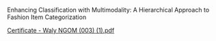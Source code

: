Enhancing Classification with Multimodality: A Hierarchical Approach to Fashion Item Categorization


[Certificate - Waly NGOM (003) (1).pdf](https://github.com/user-attachments/files/17806884/Certificate.-.Waly.NGOM.003.1.pdf)
